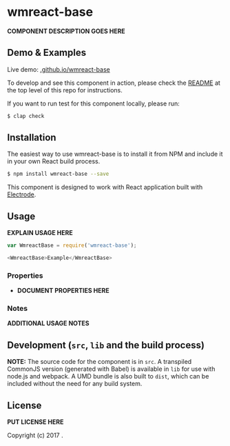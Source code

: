 # wmreact-base

**COMPONENT DESCRIPTION GOES HERE**

## Demo & Examples

Live demo: [.github.io/wmreact-base](http://.github.io/wmreact-base/)

To develop and see this component in action, please check the [README](../../README.md) at the top level of this repo for instructions.

If you want to run test for this component locally, please run:

```bash
$ clap check
```

## Installation

The easiest way to use wmreact-base is to install it from NPM and include it in your own React build process.

```bash
$ npm install wmreact-base --save
```

This component is designed to work with React application built with [Electrode]. 

## Usage

**EXPLAIN USAGE HERE**

```js
var WmreactBase = require('wmreact-base');

<WmreactBase>Example</WmreactBase>
```

### Properties

-   **DOCUMENT PROPERTIES HERE**

### Notes

**ADDITIONAL USAGE NOTES**

## Development (`src`, `lib` and the build process)

**NOTE:** The source code for the component is in `src`. A transpiled CommonJS version (generated with Babel) is available in `lib` for use with node.js and webpack. A UMD bundle is also built to `dist`, which can be included without the need for any build system.

## License

**PUT LICENSE HERE**

Copyright (c) 2017 .


[Electrode]: https://docs.electrode.io/overview/what-is-electrode.html
